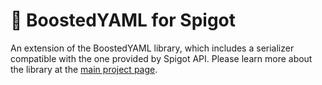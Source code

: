 # 🔼 BoostedYAML for Spigot

An extension of the BoostedYAML library, which includes a serializer compatible with the one provided by Spigot API.
Please learn more about the library at the [main project page](https://github.com/dejvokep/boosted-yaml).